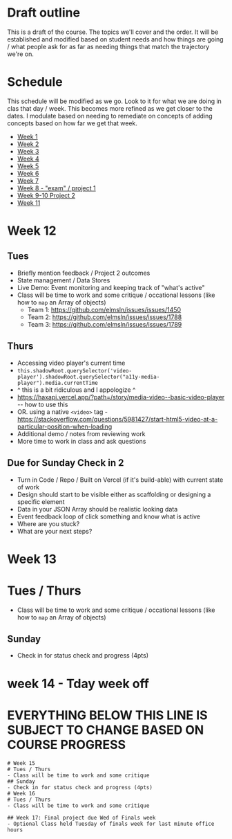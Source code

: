 # Draft outline
This is a draft of the course. The topics we'll cover and the order. It will be established and modified based on student needs and how things are going / what people ask for as far as needing things that match the trajectory we're on.

# Schedule
This schedule will be modified as we go. Look to it for what we are doing in clas that day / week. This becomes more refined as we get closer to the dates. I modulate based on needing to remediate on concepts of adding concepts based on how far we get that week.
- [Week 1](fa-23/week-1/README.md)
- [Week 2](fa-23/week-2/README.md)
- [Week 3](fa-23/week-3/README.md)
- [Week 4](fa-23/week-4/README.md)
- [Week 5](fa-23/week-5/README.md)
- [Week 6](fa-23/week-6/README.md)
- [Week 7](fa-23/week-7/README.md)
- [Week 8 - "exam" / project 1](fa-23/week-8/README.md)
- [Week 9-10 Project 2](fa-23/week-9/README.md)
- [Week 11](fa-23/week-11/README.md)
  
# Week 12
## Tues
- Briefly mention feedback / Project 2 outcomes
- State management / Data Stores
- Live Demo: Event monitoring and keeping track of "what's active"
- Class will be time to work and some critique / occational lessons (like how to `map` an Array of objects)
  - Team 1: https://github.com/elmsln/issues/issues/1450
  - Team 2: https://github.com/elmsln/issues/issues/1788
  - Team 3: https://github.com/elmsln/issues/issues/1789

## Thurs
- Accessing video player's current time
- `this.shadowRoot.querySelector('video-player').shadowRoot.querySelector("a11y-media-player").media.currentTime`
- ^ this is a bit ridiculous and I appologize ^
- https://haxapi.vercel.app/?path=/story/media-video--basic-video-player -- how to use this
- OR. using a native `<video>` tag - https://stackoverflow.com/questions/5981427/start-html5-video-at-a-particular-position-when-loading
- Additional demo / notes from reviewing work
- More time to work in class and ask questions

## Due for Sunday Check in 2
- Turn in Code / Repo / Built on Vercel (if it's build-able) with current state of work
- Design should start to be visible either as scaffolding or designing a specific element
- Data in your JSON Array should be realistic looking data
- Event feedback loop of click something and know what is active
- Where are you stuck?
- What are your next steps?



# Week 13
# Tues / Thurs
- Class will be time to work and some critique / occational lessons (like how to `map` an Array of objects)
## Sunday
- Check in for status check and progress (4pts)

# week 14 - Tday week off

# EVERYTHING BELOW THIS LINE IS SUBJECT TO CHANGE BASED ON COURSE PROGRESS
~~~~~~
# Week 15
# Tues / Thurs
- Class will be time to work and some critique
## Sunday
- Check in for status check and progress (4pts)
# Week 16
# Tues / Thurs
- Class will be time to work and some critique

## Week 17: Final project due Wed of Finals week
- Optional Class held Tuesday of finals week for last minute office hours
~~~~~~
